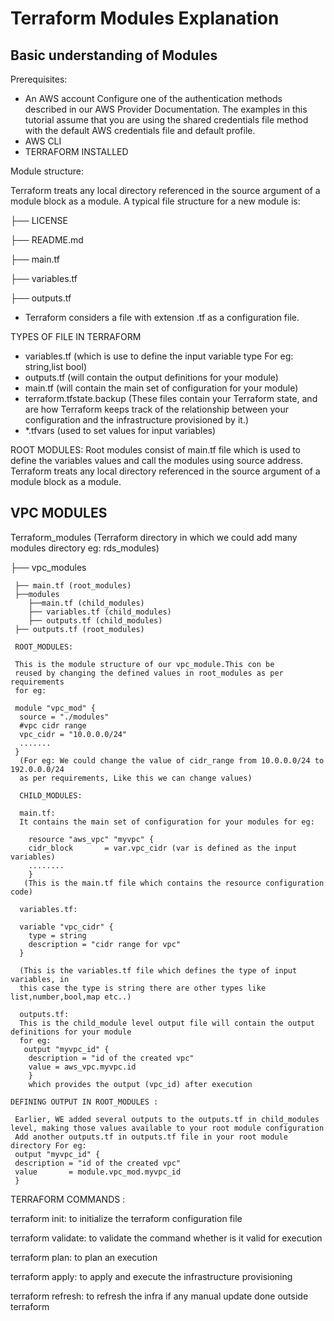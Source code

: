 
# Terraform Modules Explanation

## Basic understanding of Modules

Prerequisites:

* An AWS account Configure one of the authentication methods described in our AWS Provider Documentation. The examples in this tutorial assume that you are using the shared credentials file method with the default AWS credentials file and default profile.
* AWS CLI 
* TERRAFORM INSTALLED 

Module structure:

Terraform treats any local directory referenced in the source argument of a module block as a module. A typical file structure for a new module is:

├── LICENSE

├── README.md

├── main.tf

├── variables.tf

├── outputs.tf

* Terraform considers a file with extension .tf as a configuration file.

TYPES OF FILE IN TERRAFORM
* variables.tf (which is use to define the input variable type For eg: string,list bool)
* outputs.tf (will contain the output definitions for your module)
* main.tf (will contain the main set of configuration for your module)
* terraform.tfstate.backup (These files contain your Terraform state, and are how Terraform keeps track of the relationship between your configuration and the infrastructure provisioned by it.)
* *.tfvars (used to set values for input variables)

ROOT MODULES:
Root modules consist of main.tf file which is used to define the variables values and call the modules using source address.
Terraform treats any local directory referenced in the source argument of a module block as a module.

## VPC MODULES
 Terraform_modules (Terraform directory in which we could add many modules directory eg: rds_modules)

   ├── vpc_modules 

     ├── main.tf (root_modules)
     ├──modules
        ├──main.tf (child_modules)
        ├── variables.tf (child_modules)
        ├── outputs.tf (child_modules)
     ├── outputs.tf (root_modules)

     ROOT_MODULES:

     This is the module structure of our vpc_module.This con be 
     reused by changing the defined values in root_modules as per requirements
     for eg:

     module "vpc_mod" {
      source = "./modules"
      #vpc cidr range
      vpc_cidr = "10.0.0.0/24"
      .......
     }
      (For eg: We could change the value of cidr_range from 10.0.0.0/24 to 192.0.0.0/24
      as per requirements, Like this we can change values)

      CHILD_MODULES:

      main.tf:
      It contains the main set of configuration for your modules for eg:
       
        resource "aws_vpc" "myvpc" {
        cidr_block       = var.vpc_cidr (var is defined as the input variables)
        ........
        }
       (This is the main.tf file which contains the resource configuration code)
      
      variables.tf:

      variable "vpc_cidr" {
        type = string
        description = "cidr range for vpc"
      }

      (This is the variables.tf file which defines the type of input variables, in 
      this case the type is string there are other types like list,number,bool,map etc..)

      outputs.tf:
      This is the child_module level output file will contain the output definitions for your module
      for eg:
       output "myvpc_id" {
        description = "id of the created vpc"
        value = aws_vpc.myvpc.id
        }
        which provides the output (vpc_id) after execution

    DEFINING OUTPUT IN ROOT_MODULES :
     
     Earlier, WE added several outputs to the outputs.tf in child_modules level, making those values available to your root module configuration
     Add another outputs.tf in outputs.tf file in your root module directory For eg:
     output "myvpc_id" {
     description = "id of the created vpc"
     value       = module.vpc_mod.myvpc_id
     }

TERRAFORM COMMANDS :

terraform init: to initialize the terraform configuration file

terraform validate: to validate the command whether is it valid for execution

terraform plan: to plan an execution 

terraform apply: to apply and execute the infrastructure provisioning

terraform refresh: to refresh the infra if any manual update done outside terraform
